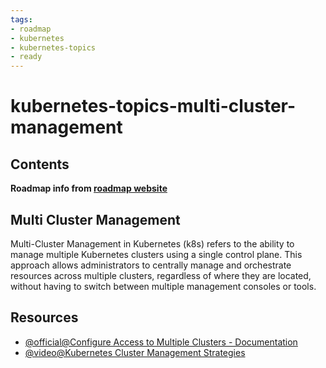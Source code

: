```yaml
---
tags:
- roadmap
- kubernetes
- kubernetes-topics
- ready
---
```


# kubernetes-topics-multi-cluster-management

## Contents

__Roadmap info from [roadmap website](https://roadmap.sh/kubernetes/kubernetes-advanced-topics/multi-cluster-management)__

## Multi Cluster Management

Multi-Cluster Management in Kubernetes (k8s) refers to the ability to manage multiple Kubernetes clusters using a single control plane. This approach allows administrators to centrally manage and orchestrate resources across multiple clusters, regardless of where they are located, without having to switch between multiple management consoles or tools.

## Resources

* [@official@Configure Access to Multiple Clusters - Documentation](https://kubernetes.io/docs/tasks/access-application-cluster/configure-access-multiple-clusters/)
* [@video@Kubernetes Cluster Management Strategies](https://www.youtube.com/watch?v=966TJ6mlOYY)
